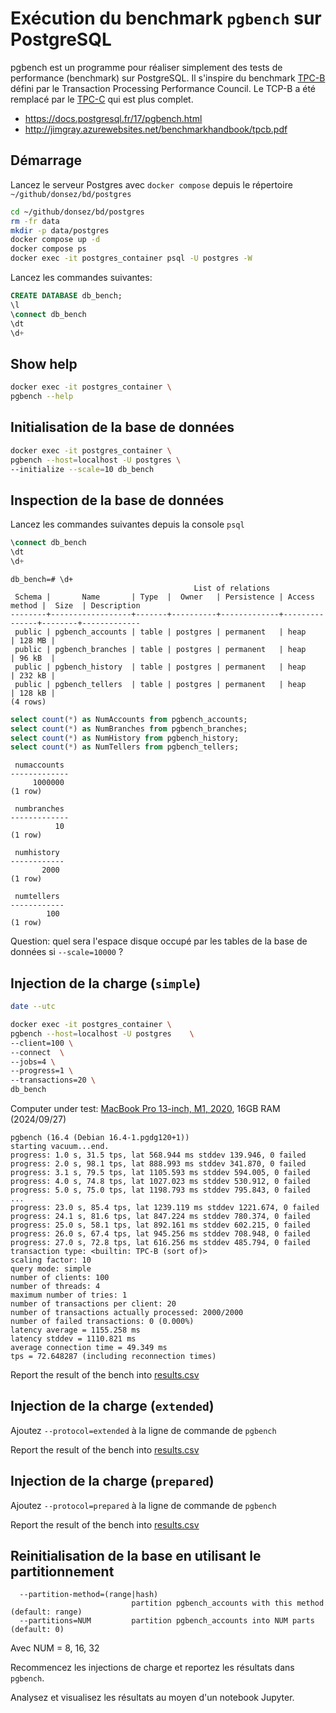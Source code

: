 # Exécution du benchmark `pgbench` sur PostgreSQL

pgbench est un programme pour réaliser simplement des tests de performance (benchmark) sur PostgreSQL. Il s'inspire du benchmark [TPC-B](https://www.tpc.org/tpcb/) défini par le Transaction Processing Performance Council. Le TCP-B a été remplacé par le [TPC-C](https://www.tpc.org/tpcc/) qui est plus complet.

* https://docs.postgresql.fr/17/pgbench.html
* http://jimgray.azurewebsites.net/benchmarkhandbook/tpcb.pdf

## Démarrage

Lancez le serveur Postgres avec `docker compose` depuis le répertoire `~/github/donsez/bd/postgres`

```bash
cd ~/github/donsez/bd/postgres
rm -fr data
mkdir -p data/postgres
docker compose up -d
docker compose ps
docker exec -it postgres_container psql -U postgres -W
```


Lancez les commandes suivantes:
```sql
CREATE DATABASE db_bench;
\l
\connect db_bench
\dt
\d+
```

## Show help

```bash
docker exec -it postgres_container \
pgbench --help
```

## Initialisation de la base de données

```bash
docker exec -it postgres_container \
pgbench --host=localhost -U postgres \
--initialize --scale=10 db_bench
```


## Inspection de la base de données

Lancez les commandes suivantes depuis la console `psql`
```sql
\connect db_bench
\dt
\d+
```

```
db_bench=# \d+
                                         List of relations
 Schema |       Name       | Type  |  Owner   | Persistence | Access method |  Size  | Description 
--------+------------------+-------+----------+-------------+---------------+--------+-------------
 public | pgbench_accounts | table | postgres | permanent   | heap          | 128 MB | 
 public | pgbench_branches | table | postgres | permanent   | heap          | 96 kB  | 
 public | pgbench_history  | table | postgres | permanent   | heap          | 232 kB | 
 public | pgbench_tellers  | table | postgres | permanent   | heap          | 128 kB | 
(4 rows)
```

```sql
select count(*) as NumAccounts from pgbench_accounts;
select count(*) as NumBranches from pgbench_branches;
select count(*) as NumHistory from pgbench_history;
select count(*) as NumTellers from pgbench_tellers;
```

```
 numaccounts 
-------------
     1000000
(1 row)

 numbranches 
-------------
          10
(1 row)

 numhistory 
------------
       2000
(1 row)

 numtellers 
------------
        100
(1 row)
```

Question: quel sera l'espace disque occupé par les tables de la base de données si `--scale=10000` ?

## Injection de la charge (`simple`)

```bash
date --utc

docker exec -it postgres_container \
pgbench --host=localhost -U postgres    \
--client=100 \
--connect  \
--jobs=4 \
--progress=1 \
--transactions=20 \
db_bench
```

Computer under test: [MacBook Pro 13-inch, M1, 2020](https://www.cpubenchmark.net/cpu.php?cpu=Apple+M1+8+Core+3200+MHz&id=4104), 16GB RAM (2024/09/27)

```
pgbench (16.4 (Debian 16.4-1.pgdg120+1))
starting vacuum...end.
progress: 1.0 s, 31.5 tps, lat 568.944 ms stddev 139.946, 0 failed
progress: 2.0 s, 98.1 tps, lat 888.993 ms stddev 341.870, 0 failed
progress: 3.1 s, 79.5 tps, lat 1105.593 ms stddev 594.005, 0 failed
progress: 4.0 s, 74.8 tps, lat 1027.023 ms stddev 530.912, 0 failed
progress: 5.0 s, 75.0 tps, lat 1198.793 ms stddev 795.843, 0 failed
...
progress: 23.0 s, 85.4 tps, lat 1239.119 ms stddev 1221.674, 0 failed
progress: 24.1 s, 81.6 tps, lat 847.224 ms stddev 780.374, 0 failed
progress: 25.0 s, 58.1 tps, lat 892.161 ms stddev 602.215, 0 failed
progress: 26.0 s, 67.4 tps, lat 945.256 ms stddev 708.948, 0 failed
progress: 27.0 s, 72.8 tps, lat 616.256 ms stddev 485.794, 0 failed
transaction type: <builtin: TPC-B (sort of)>
scaling factor: 10
query mode: simple
number of clients: 100
number of threads: 4
maximum number of tries: 1
number of transactions per client: 20
number of transactions actually processed: 2000/2000
number of failed transactions: 0 (0.000%)
latency average = 1155.258 ms
latency stddev = 1110.821 ms
average connection time = 49.349 ms
tps = 72.648287 (including reconnection times)
```

Report the result of the bench into [results.csv](results.csv)

## Injection de la charge (`extended`)

Ajoutez `--protocol=extended` à la ligne de commande de `pgbench`

Report the result of the bench into [results.csv](results.csv)

## Injection de la charge (`prepared`)

Ajoutez `--protocol=prepared` à la ligne de commande de `pgbench`

Report the result of the bench into [results.csv](results.csv)

## Reinitialisation de la base en utilisant le partitionnement

```
  --partition-method=(range|hash)
                           partition pgbench_accounts with this method (default: range)
  --partitions=NUM         partition pgbench_accounts into NUM parts (default: 0)
```

Avec NUM = 8, 16, 32

Recommencez les injections de charge et reportez les résultats dans `pgbench`.

Analysez et visualisez les résultats au moyen d'un notebook Jupyter.
